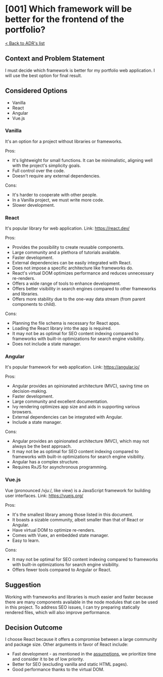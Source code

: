 # [001] Which framework will be better for the frontend of the portfolio?
[< Back to ADR's list](README.md)

## Context and  Problem Statement
I must decide which framework is better for my portfolio web application. I will use the best option for final result.

## Considered Options
- Vanilla
- React
- Angular
- Vue.js

### Vanilla
It's an option for a project without libraries or frameworks.

Pros:
- It's lightweight for small functions.
  It can be minimalistic, aligning well with the project's simplicity goals.
- Full control over the code.
- Doesn't require any external dependencies.

Cons:
- It's harder to cooperate with other people.
- In a Vanilla project, we must write more code.
- Slower development.

### React
It's popular library for web application.
Link: https://react.dev/

Pros:
- Provides the possibility to create reusable components.
- Large community and a plethora of tutorials available.
- Faster development.
- External dependencies can be easily integrated with React.
- Does not impose a specific architecture like frameworks do.
- React's virtual DOM optimizes performance and reduces unnecessary re-renders.
- Offers a wide range of tools to enhance development.
- Offers better visibility in search engines compared to other frameworks and libraries.
- Offers more stability due to the one-way data stream (from parent components to child).

Cons:
- Planning the file schema is necessary for React apps.
- Loading the React library into the app is required.
- It may not be as optimal for SEO content indexing compared to frameworks with built-in optimizations for search engine visibility.
- Does not include a state manager.

### Angular
It's popular framework for web application.
Link: https://angular.io/

Pros:
- Angular provides an opinionated architecture (MVC), saving time on decision-making.
- Faster development.
- Large community and excellent documentation.
- Ivy rendering optimizes app size and aids in supporting various browsers.
- External dependencies can be integrated with Angular.
- Include a state manager.

Cons:
- Angular provides an opinionated architecture (MVC), which may not always be the best approach.
- It may not be as optimal for SEO content indexing compared to frameworks with built-in optimizations for search engine visibility.
- Angular has a complex structure.
- Requires RxJS for asynchronous programming.

### Vue.js
Vue (pronounced /vjuː/, like view) is a JavaScript framework for building user interfaces.
Link: https://vuejs.org/

Pros:
- It's the smallest library among those listed in this document.
- It boasts a sizable community, albeit smaller than that of React or Angular.
- Have virtual DOM to optimize re-renders.
- Comes with Vuex, an embedded state manager.
- Easy to learn.

Cons:
- It may not be optimal for SEO content indexing compared to frameworks with built-in optimizations for search engine visibility.
- Offers fewer tools compared to Angular or React.

## Suggestion
Working with frameworks and libraries is much easier and faster because there are many components available in the node modules that can be used in this project. To address SEO issues, I can try preparing statically rendered files, which will also improve performance.

## Decision Outcome
I choose React because it offers a compromise between a large community and package size. Other arguments in favor of React include:
- Fast development - as mentioned in the [assumptions](../assumptions.md), we prioritize time and consider it to be of low priority.
- Better for SEO (excluding vanilla and static HTML pages).
- Good performance thanks to the virtual DOM.